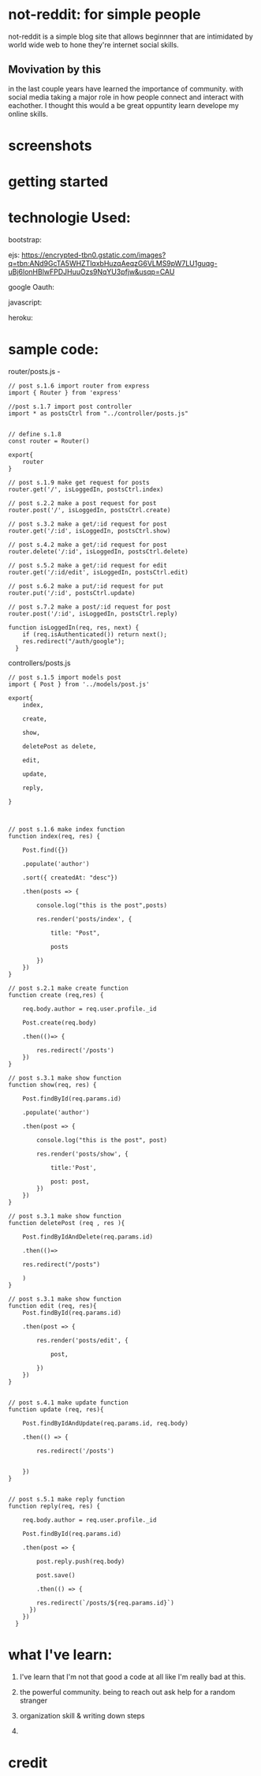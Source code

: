 # not-reddit: for simple people 
not-reddit is a simple blog site that allows beginnner that are intimidated by world wide web to hone they're internet social skills. 


## Movivation by this 
in the last couple years have learned the importance of community. with social media taking a major role in how people connect and interact with eachother. I thought this would a be great oppuntity  learn develope my online skills.


# screenshots 

# getting started 





# technologie Used:

bootstrap:


ejs:
https://encrypted-tbn0.gstatic.com/images?q=tbn:ANd9GcTA5WHZTlqxbHuzqAeqzG6VLMS9pW7LU1guqg-uBj6lonHBlwFPDJHuuOzs9NqYU3pfjw&usqp=CAU

google Oauth:


javascript:


heroku:



# sample code:

router/posts.js -

```
// post s.1.6 import router from express 
import { Router } from 'express'

//post s.1.7 import post controller
import * as postsCtrl from "../controller/posts.js"


// define s.1.8
const router = Router()

export{
    router 
}

// post s.1.9 make get request for posts
router.get('/', isLoggedIn, postsCtrl.index)

// post s.2.2 make a post request for post
router.post('/', isLoggedIn, postsCtrl.create)

// post s.3.2 make a get/:id request for post
router.get('/:id', isLoggedIn, postsCtrl.show) 

// post s.4.2 make a get/:id request for post
router.delete('/:id', isLoggedIn, postsCtrl.delete)

// post s.5.2 make a get/:id request for edit
router.get('/:id/edit', isLoggedIn, postsCtrl.edit)

// post s.6.2 make a put/:id request for put
router.put('/:id', postsCtrl.update)

// post s.7.2 make a post/:id request for post
router.post('/:id', isLoggedIn, postsCtrl.reply)

function isLoggedIn(req, res, next) {
    if (req.isAuthenticated()) return next();
    res.redirect("/auth/google");
  }
```


controllers/posts.js
```
// post s.1.5 import models post
import { Post } from '../models/post.js'

export{
    index,

    create,

    show,
    
    deletePost as delete,

    edit,

    update,

    reply,
    
}



// post s.1.6 make index function
function index(req, res) {
    
    Post.find({})
    
    .populate('author')
    
    .sort({ createdAt: "desc"})
    
    .then(posts => {
        
        console.log("this is the post",posts)
        
        res.render('posts/index', {
            
            title: "Post",
            
            posts
            
        })
    })
}

// post s.2.1 make create function
function create (req,res) { 
    
    req.body.author = req.user.profile._id
    
    Post.create(req.body)
    
    .then(()=> {
        
        res.redirect('/posts')
    })
}

// post s.3.1 make show function
function show(req, res) {
    
    Post.findById(req.params.id)
    
    .populate('author')
    
    .then(post => {
        
        console.log("this is the post", post)

        res.render('posts/show', {
            
            title:'Post',
            
            post: post,
        })
    })
}

// post s.3.1 make show function
function deletePost (req , res ){
    
    Post.findByIdAndDelete(req.params.id)
    
    .then(()=>
    
    res.redirect("/posts")
    
    )
}

// post s.3.1 make show function
function edit (req, res){
    Post.findById(req.params.id)
    
    .then(post => {
        
        res.render('posts/edit', {
            
            post,

        })
    })
}


// post s.4.1 make update function
function update (req, res){
    
    Post.findByIdAndUpdate(req.params.id, req.body)
    
    .then(() => {
    
        res.redirect('/posts')


    })
}


// post s.5.1 make reply function
function reply(req, res) {
    
    req.body.author = req.user.profile._id
    
    Post.findById(req.params.id)
    
    .then(post => {
    
        post.reply.push(req.body)
    
        post.save()
    
        .then(() => {
    
        res.redirect(`/posts/${req.params.id}`)
      })
    })
  }

```
# what I've learn:
 
1. I've learn that I'm not that good a code at all like I'm really bad at this.  

2. the powerful community. being to reach out ask help for a random stranger  

3. organization skill & writing down steps 


4.


# credit 

